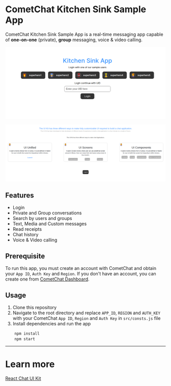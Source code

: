 # CometChat Kitchen Sink Sample App

CometChat Kitchen Sink Sample App is a real-time messaging app capable of **one-on-one** (private), **group** messaging, voice & video calling.

![alt text](login.png "Login")

![alt text](home.png "Home")

## Features
* Login
* Private and Group conversations
* Search by users and groups
* Text, Media and Custom messages
* Read receipts
* Chat history
* Voice & Video calling

## Prerequisite
To run this app, you must create an account with CometChat and obtain your `App ID`, `Auth Key` and `Region`.  If you don't have an account, you can create one from <a href="https://app.cometchat.io/" target="_blank">CometChat Dashboard</a>.


## Usage

1. Clone this repository
2. Navigate to the root directory and replace `APP_ID`, `REGION` and `AUTH_KEY` with your CometChat `App ID`, `Region` and `Auth Key` in `src/consts.js` file
3. Install dependencies and run the app

```javascript
    npm install
    npm start
```
---
  
# Learn more

[React Chat UI Kit](https://github.com/cometchat-pro/react-chat-ui-kit)
